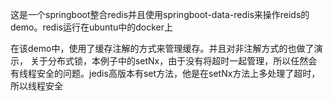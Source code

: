 这是一个springboot整合redis并且使用springboot-data-redis来操作reids的demo。redis运行在ubuntu中的docker上


在该demo中，使用了缓存注解的方式来管理缓存。并且对非注解方式的也做了演示，
关于分布式锁，本例子中的setNx，由于没有将超时一起管理，所以任然会有线程安全的问题。jedis高版本有set方法，他是在setNx方法上多处理了超时，所以线程安全
